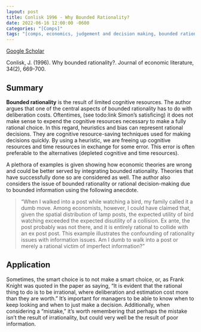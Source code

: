 ```yaml
---
layout: post
title: Conlisk 1996 - Why Bounded Rationality?
date: 2022-06-16 12:00:00 -0600
categories: "[Comps]"
tags: "[comps, economics, judgement and decision making, bounded rationality, deliberation costs]"
---
```


[Google Scholar](https://scholar.google.com/scholar?hl=en&as_sdt=0%2C45&q=why+bounded+rationality&btnG=&oq=why+boun)

Conlisk, J. (1996). Why bounded rationality?. Journal of economic literature, 34(2), 669-700.

## Summary
**Bounded rationality** is the result of limited cognitive resources.  The author argues that one of the central aspects of bounded rationality has to do with deliberation costs.  Oftentimes, (see todo:link Simon’s satisficing) it does not make sense to expend the cognitive resources necessary to make a fully rational choice.  In this regard, heuristics and bias can represent rational decisions.  They are cognitive resource-saving techniques used for making decisions quickly.  By using a heuristic, we are freeing up cognitive resources and time resources in exchange for some error.  This error is often preferable to the alternatives (depleted cognitive and time resources).

A plethora of examples is given showing how economic theories are wrong and could be better served by integrating bounded rationality.  Theories that have successfully done so are considered as well.  The author also considers the issue of bounded rationality or rational decision-making due to bounded information using the following anecdote.

> “When I walked into a post while watching a bird, my family called it a dumb move. Among economists, however, I could have claimed that, given the spatial distribution of lamp posts, the expected utility of bird watching exceeded the expected disutility of a collision. Ex ante, the post probably was not there, and it is entirely rational to collide with an ex post post. This example illustrates the confounding of rationality issues with information issues. Am I dumb to walk into a post or merely a rational victim of imperfect information?”

## Application
Sometimes, the smart choice is to not make a smart choice, or, as Frank Knight was quoted in the paper as saying, “It is evident that the rational thing to do is to be irrational, where deliberation and estimation cost more than they are worth.”  It’s important for managers to be able to know when to keep looking and when to just make a decision.  Additionally, when considering a “mistake,” it’s worth remembering that perhaps the mistake isn’t the result of irrationality, but could very well be the result of poor information.
